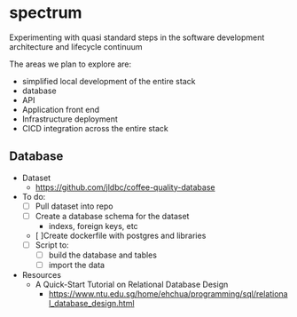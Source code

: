 # spectrum
Experimenting with quasi standard steps in the software development architecture and lifecycle continuum

The areas we plan to explore are:
- simplified local development of the entire stack
- database
- API
- Application front end
- Infrastructure deployment
- CICD integration across the entire stack


## Database
- Dataset
  - https://github.com/jldbc/coffee-quality-database
- To do:
  - [ ] Pull dataset into repo
  - [ ] Create a database schema for the dataset
    - indexs, foreign keys, etc
  - [ ]Create dockerfile with postgres and libraries
  - [ ] Script to:
    - [ ] build the database and tables
    - [ ] import the data
- Resources
  - A Quick-Start Tutorial on Relational Database Design
    - https://www.ntu.edu.sg/home/ehchua/programming/sql/relational_database_design.html